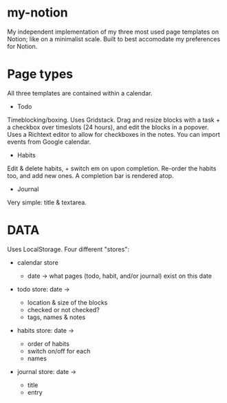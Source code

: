 # my-notion

My independent implementation of my three most used page templates on Notion; like on a minimalist scale. Built to best accomodate my preferences for Notion.

# Page types

All three templates are contained within a calendar.

- Todo

Timeblocking/boxing. Uses Gridstack. Drag and resize blocks with a task + a checkbox over timeslots (24 hours), and edit the blocks in a popover. Uses a Richtext editor to allow for checkboxes in the notes. You can import events from Google calendar.

- Habits

Edit & delete habits, + switch em on upon completion. Re-order the habits too, and add new ones. A completion bar is rendered atop.

- Journal

Very simple: title & textarea.

# DATA

Uses LocalStorage. Four different "stores":
- calendar store
  - date -> what pages (todo, habit, and/or journal) exist on this date
  
- todo store: date ->
  - location & size of the blocks
  - checked or not checked?
  - tags, names & notes
 
- habits store: date ->
  - order of habits
  - switch on/off for each
  - names
 
 - journal store: date ->
    - title
    - entry
  
